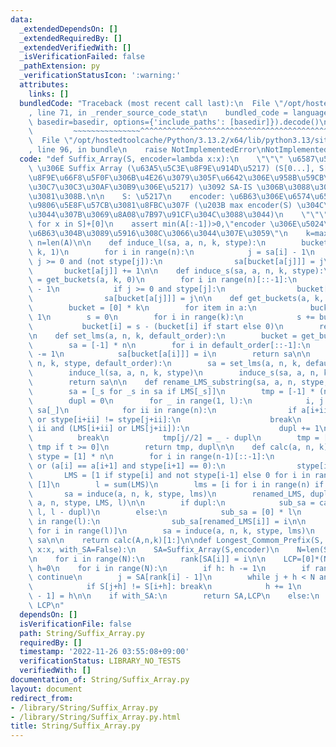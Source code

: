 ```yaml
---
data:
  _extendedDependsOn: []
  _extendedRequiredBy: []
  _extendedVerifiedWith: []
  _isVerificationFailed: false
  _pathExtension: py
  _verificationStatusIcon: ':warning:'
  attributes:
    links: []
  bundledCode: "Traceback (most recent call last):\n  File \"/opt/hostedtoolcache/Python/3.13.2/x64/lib/python3.13/site-packages/onlinejudge_verify/documentation/build.py\"\
    , line 71, in _render_source_code_stat\n    bundled_code = language.bundle(stat.path,\
    \ basedir=basedir, options={'include_paths': [basedir]}).decode()\n          \
    \         ~~~~~~~~~~~~~~~^^^^^^^^^^^^^^^^^^^^^^^^^^^^^^^^^^^^^^^^^^^^^^^^^^^^^^^^^^^^^^^^^^\n\
    \  File \"/opt/hostedtoolcache/Python/3.13.2/x64/lib/python3.13/site-packages/onlinejudge_verify/languages/python.py\"\
    , line 96, in bundle\n    raise NotImplementedError\nNotImplementedError\n"
  code: "def Suffix_Array(S, encoder=lambda x:x):\n    \"\"\" \u6587\u5B57\u5217 S\
    \ \u306E Suffix Array (\u63A5\u5C3E\u8F9E\u914D\u5217) (S[0...], S[1...],... \u3092\
    \u8F9E\u66F8\u5F0F\u306B\u4E26\u3079\u305F\u6642\u306E\u958B\u59CB\u30A4\u30F3\
    \u30C7\u30C3\u30AF\u30B9\u306E\u5217) \u3092 SA-IS \u306B\u3088\u3063\u3066\u6C42\
    \u3081\u308B.\n\n    S: \u5217\n    encoder: \u6B63\u306E\u6574\u6570\u3078\u306E\
    \u9806\u5E8F\u57CB\u3081\u8FBC\u307F (\u203B max encoder(S) \u304C\u5C0F\u3055\
    \u3044\u307B\u3069\u8A08\u7B97\u91CF\u304C\u3088\u3044)\n    \"\"\"\n\n    A=[encoder(x)\
    \ for x in S]+[0]\n    assert min(A[:-1])>0,\"encoder \u306E\u5024\u57DF\u304C\
    \u6B63\u304B\u3089\u5916\u308C\u3066\u3044\u307E\u3059\"\n    k=max(A)+1\n   \
    \ n=len(A)\n\n    def induce_l(sa, a, n, k, stype):\n        bucket = get_buckets(a,\
    \ k, 1)\n        for i in range(n):\n            j = sa[i] - 1\n            if\
    \ j >= 0 and (not stype[j]):\n                sa[bucket[a[j]]] = j\n         \
    \       bucket[a[j]] += 1\n\n    def induce_s(sa, a, n, k, stype):\n        bucket\
    \ = get_buckets(a, k, 0)\n        for i in range(n)[::-1]:\n            j = sa[i]\
    \ - 1\n            if j >= 0 and stype[j]:\n                bucket[a[j]] -= 1\n\
    \                sa[bucket[a[j]]] = j\n\n    def get_buckets(a, k, start = 0):\n\
    \        bucket = [0] * k\n        for item in a:\n            bucket[item] +=\
    \ 1\n        s = 0\n        for i in range(k):\n            s += bucket[i]\n \
    \           bucket[i] = s - (bucket[i] if start else 0)\n        return bucket\n\
    \n    def set_lms(a, n, k, default_order):\n        bucket = get_buckets(a, k)\n\
    \        sa = [-1] * n\n        for i in default_order[::-1]:\n            bucket[a[i]]\
    \ -= 1\n            sa[bucket[a[i]]] = i\n        return sa\n\n    def induce(a,\
    \ n, k, stype, default_order):\n        sa = set_lms(a, n, k, default_order)\n\
    \        induce_l(sa, a, n, k, stype)\n        induce_s(sa, a, n, k, stype)\n\
    \        return sa\n\n    def rename_LMS_substring(sa, a, n, stype, LMS, l):\n\
    \        sa = [_s for _s in sa if LMS[_s]]\n        tmp = [-1] * (n//2) + [0]\n\
    \        dupl = 0\n        for _ in range(1, l):\n            i, j = sa[_-1],\
    \ sa[_]\n            for ii in range(n):\n                if a[i+ii] != a[j+ii]\
    \ or stype[i+ii] != stype[j+ii]:\n                    break\n                if\
    \ ii and (LMS[i+ii] or LMS[j+ii]):\n                    dupl += 1\n          \
    \          break\n            tmp[j//2] = _ - dupl\n        tmp = [t for t in\
    \ tmp if t >= 0]\n        return tmp, dupl\n\n    def calc(a, n, k):\n       \
    \ stype = [1] * n\n        for i in range(n-1)[::-1]:\n            if a[i] > a[i+1]\
    \ or (a[i] == a[i+1] and stype[i+1] == 0):\n                stype[i] = 0\n\n \
    \       LMS = [1 if stype[i] and not stype[i-1] else 0 for i in range(n-1)] +\
    \ [1]\n        l = sum(LMS)\n        lms = [i for i in range(n) if LMS[i]]\n \
    \       sa = induce(a, n, k, stype, lms)\n        renamed_LMS, dupl = rename_LMS_substring(sa,\
    \ a, n, stype, LMS, l)\n\n        if dupl:\n            sub_sa = calc(renamed_LMS,\
    \ l, l - dupl)\n        else:\n            sub_sa = [0] * l\n            for i\
    \ in range(l):\n                sub_sa[renamed_LMS[i]] = i\n\n        lms = [lms[sub_sa[i]]\
    \ for i in range(l)]\n        sa = induce(a, n, k, stype, lms)\n        return\
    \ sa\n\n    return calc(A,n,k)[1:]\n\ndef Longest_Commom_Prefix(S, encoder=lambda\
    \ x:x, with_SA=False):\n    SA=Suffix_Array(S,encoder)\n    N=len(S)\n    rank=[0]*N\n\
    \n    for i in range(N):\n        rank[SA[i]] = i\n\n    LCP=[0]*(N - 1)\n   \
    \ h=0\n    for i in range(N):\n        if h: h -= 1\n        if rank[i] == 0:\
    \ continue\n        j = SA[rank[i] - 1]\n        while j + h < N and i + h < N:\n\
    \            if S[j+h] != S[i+h]: break\n            h += 1\n        LCP[rank[i]\
    \ - 1] = h\n\n    if with_SA:\n        return SA,LCP\n    else:\n        return\
    \ LCP\n"
  dependsOn: []
  isVerificationFile: false
  path: String/Suffix_Array.py
  requiredBy: []
  timestamp: '2022-11-26 03:55:08+09:00'
  verificationStatus: LIBRARY_NO_TESTS
  verifiedWith: []
documentation_of: String/Suffix_Array.py
layout: document
redirect_from:
- /library/String/Suffix_Array.py
- /library/String/Suffix_Array.py.html
title: String/Suffix_Array.py
---
```

